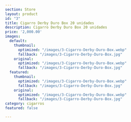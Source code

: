```yaml
---
section: Store
layout: product
id: "3"
title: Cigarro Derby Duro Box 20 unidades
description: Cigarro Derby Duro Box 20 unidades
price: '2,000.00'
images:
  default:
    thumbnail:
      optimized: "/images/3-Cigarro-Derby-Duro-Box.webp"
      fallback: "/images/3-Cigarro-Derby-Duro-Box.jpg"
    original:
      optimized: "/images/3-Cigarro-Derby-Duro-Box.webp"
      fallback: "/images/3-Cigarro-Derby-Duro-Box.jpg"
  featured:
    thumbnail:
      optimized: "/images/3-Cigarro-Derby-Duro-Box.webp"
      fallback: "/images/3-Cigarro-Derby-Duro-Box.jpg"
    original:
      optimized: "/images/3-Cigarro-Derby-Duro-Box.webp"
      fallback: "/images/3-Cigarro-Derby-Duro-Box.jpg"
category: cigarros
featured: false

---
```

